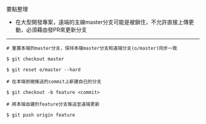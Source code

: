 要點整理
- 在大型開發專案，遠端的主線master分支可能是被鎖住，不允許直接上傳更動，必須藉由發PR來更新分支

---

```
# 重置本端的master分支，保持本端master分支和遠端分支(o/master)同步一致

$ git checkout master

$ git reset o/master --hard
```

```
# 在本端拒絕推送的commit上新建自已的分支

$ git checkout -b feature <commit>
```

```
# 將本端自建的feature分支推送至遠端更新

$ git push origin feature
```